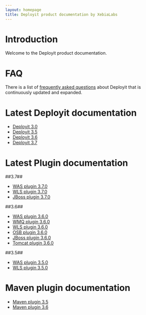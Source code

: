 ```yaml
---
layout: homepage
title: Deployit product documentation by XebiaLabs
---
```


# Introduction #

Welcome to the Deployit product documentation.

# FAQ #

There is a list of [frequently asked questions](faq) about Deployit that is continuously updated and expanded. 

# Latest Deployit documentation #

* [Deployit 3.0](/releases/3.0)
* [Deployit 3.5](/releases/3.5)
* [Deployit 3.6](/releases/3.6)
* [Deployit 3.7](/releases/3.7)

# Latest Plugin documentation #

##3.7##
* [WAS plugin 3.7.0](/releases/was-plugin-3.7)
* [WLS plugin 3.7.0](/releases/wls-plugin-3.7)
* [JBoss plugin 3.7.0](/releases/jboss-plugin-3.7)

##3.6##
* [WAS plugin 3.6.0](/releases/was-plugin-3.6)
* [WMQ plugin 3.6.0](/releases/wmq-plugin-3.6)
* [WLS plugin 3.6.0](/releases/wls-plugin-3.6)
* [OSB plugin 3.6.0](/releases/osb-plugin-3.6)
* [JBoss plugin 3.6.0](/releases/jboss-plugin-3.6)
* [Tomcat plugin 3.6.0](/releases/tomcat-plugin-3.6)

##3.5##
* [WAS plugin 3.5.0](/releases/was-plugin-3.5)
* [WLS plugin 3.5.0](/releases/wls-plugin-3.5)

# Maven plugin documentation #

* [Maven plugin 3.5](http://tech.xebialabs.com/deployit-maven-plugin/3.5.2/)
* [Maven plugin 3.6](http://tech.xebialabs.com/deployit-maven-plugin/3.6.0/)

